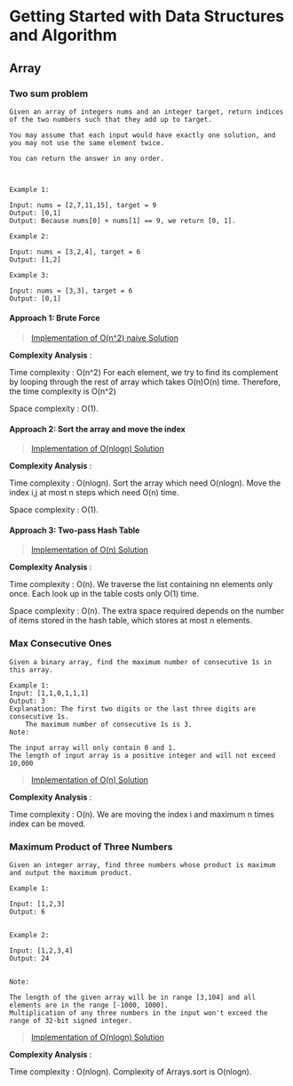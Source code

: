 # Getting Started with Data Structures and Algorithm

## Array
### Two sum problem
```
Given an array of integers nums and an integer target, return indices of the two numbers such that they add up to target.

You may assume that each input would have exactly one solution, and you may not use the same element twice.

You can return the answer in any order.

 

Example 1:

Input: nums = [2,7,11,15], target = 9
Output: [0,1]
Output: Because nums[0] + nums[1] == 9, we return [0, 1].

Example 2:

Input: nums = [3,2,4], target = 6
Output: [1,2]

Example 3:

Input: nums = [3,3], target = 6
Output: [0,1]
```
#### Approach 1: Brute Force

> [Implementation of O(n^2) naive Solution](https://github.com/suku19/datastructure-and-algorithms/blob/master/src/com/suku/array/TwoSum.java)

**Complexity Analysis** :

Time complexity : O(n^2)
For each element, we try to find its complement by looping through the rest of array which takes O(n)O(n) time. Therefore, the time complexity is O(n^2)

Space complexity : O(1).

#### Approach 2: Sort the array and move the index
> [Implementation of O(nlogn) Solution](https://github.com/suku19/datastructure-and-algorithms/blob/master/src/com/suku/array/TwoSum.java)

**Complexity Analysis** :

Time complexity : O(nlogn). Sort the array which need O(nlogn). Move the index i,j at most n steps which need O(n) time.

Space complexity : O(1). 

#### Approach 3: Two-pass Hash Table
> [Implementation of O(n) Solution](https://github.com/suku19/datastructure-and-algorithms/blob/master/src/com/suku/array/TwoSum.java)

**Complexity Analysis** :

Time complexity : O(n). We traverse the list containing nn elements only once. Each look up in the table costs only O(1) time.

Space complexity : O(n). The extra space required depends on the number of items stored in the hash table, which stores at most n elements.

### Max Consecutive Ones

```
Given a binary array, find the maximum number of consecutive 1s in this array.

Example 1:
Input: [1,1,0,1,1,1]
Output: 3
Explanation: The first two digits or the last three digits are consecutive 1s.
    The maximum number of consecutive 1s is 3.
Note:

The input array will only contain 0 and 1.
The length of input array is a positive integer and will not exceed 10,000
```

> [Implementation of O(n) Solution](https://github.com/suku19/datastructure-and-algorithms/blob/master/src/com/suku/array/FindConsecutiveOnes.java)

**Complexity Analysis** :

Time complexity : O(n). We are moving the index i and maximum n times index can be moved.

### Maximum Product of Three Numbers

```
Given an integer array, find three numbers whose product is maximum and output the maximum product.

Example 1:

Input: [1,2,3]
Output: 6
 

Example 2:

Input: [1,2,3,4]
Output: 24
 

Note:

The length of the given array will be in range [3,104] and all elements are in the range [-1000, 1000].
Multiplication of any three numbers in the input won't exceed the range of 32-bit signed integer.
```

> [Implementation of O(nlogn) Solution](https://github.com/suku19/datastructure-and-algorithms/blob/master/src/com/suku/array/MaximumProduct.java)

**Complexity Analysis** :

Time complexity : O(nlogn). Complexity of Arrays.sort is O(nlogn).
